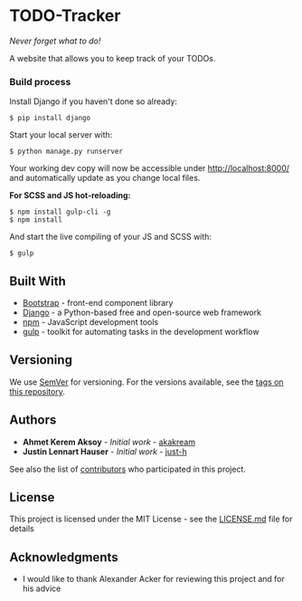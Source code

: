 # TODO-Tracker

*Never forget what to do!*

A website that allows you to keep track of your TODOs.

### Build process

Install Django if you haven't done so already:

```
$ pip install django
```

Start your local server with:

```
$ python manage.py runserver
```

Your working dev copy will now be accessible under [http://localhost:8000/](http://localhost:8000/) and automatically update as you change local files.

**For SCSS and JS hot-reloading:**

```
$ npm install gulp-cli -g
$ npm install
```

And start the live compiling of your JS and SCSS with:

```
$ gulp
```

## Built With

* [Bootstrap](https://getbootstrap.com/) - front-end component library
* [Django](https://www.djangoproject.com/) - a Python-based free and open-source web framework
* [npm](https://www.npmjs.com/) - JavaScript development tools
* [gulp](https://gulpjs.com/) - toolkit for automating tasks in the development workflow

## Versioning

We use [SemVer](http://semver.org/) for versioning. For the versions available, see the [tags on this repository](https://github.com/akakream/TODO-Tracker/tags). 

## Authors

* **Ahmet Kerem Aksoy** - *Initial work* - [akakream](https://github.com/akakream)
* **Justin Lennart Hauser** - *Initial work* - [just-h](https://github.com/just-h)

See also the list of [contributors](https://github.com/akakream/TODO-Tracker/contributors) who participated in this project.

## License

This project is licensed under the MIT License - see the [LICENSE.md](LICENSE.md) file for details

## Acknowledgments

* I would like to thank Alexander Acker for reviewing this project and for his advice 
